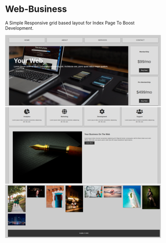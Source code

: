 # Web-Business

A Simple Responsive grid based layout for Index Page To Boost Development.

![Web Dev](/img/grid.png)
![](/img/grid2.png)
![](/img/grid3.png)
